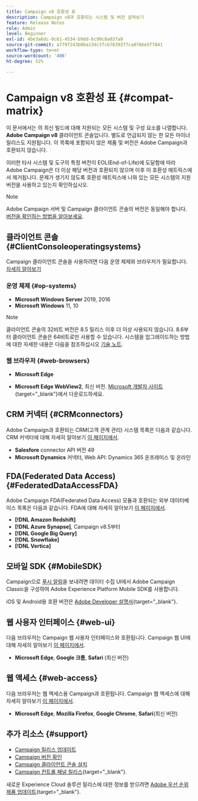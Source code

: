 ```yaml
---
title: Campaign v8 호환성 표
description: Campaign v8과 호환되는 시스템 및 버전 살펴보기
feature: Release Notes
role: Admin
level: Beginner
exl-id: 4be3a6dc-0c61-4534-b9dd-6c99c8a037a9
source-git-commit: a779f243b0ba13dc3fcb7839377ca8766e5f7841
workflow-type: tm+mt
source-wordcount: '406'
ht-degree: 52%

---
```


# Campaign v8 호환성 표 {#compat-matrix}

이 문서에서는 의 최신 빌드에 대해 지원되는 모든 시스템 및 구성 요소를 나열합니다. **Adobe Campaign v8** 클라이언트 콘솔입니다. 별도로 언급되지 않는 한 모든 마이너 릴리스도 지원됩니다. 이 목록에 포함되지 않은 제품 및 버전은 Adobe Campaign과 호환되지 않습니다.

이러한 타사 시스템 및 도구의 특정 버전이 EOL(End-of-Life)에 도달함에 따라 Adobe Campaign은 더 이상 해당 버전과 호환되지 않으며 이후 이 호환성 매트릭스에서 제거됩니다. 문제가 생기지 않도록 호환성 매트릭스에 나와 있는 모든 시스템의 지원 버전을 사용하고 있는지 확인하십시오.

>[!NOTE]
>
>Adobe Campaign 서버 및 Campaign 클라이언트 콘솔의 버전은 동일해야 합니다. [버전을 확인하는 방법을 알아보세요](upgrades.md#version).

## 클라이언트 콘솔 {#ClientConsoleoperatingsystems}

Campaign 클라이언트 콘솔을 사용하려면 다음 운영 체제와 브라우저가 필요합니다. [자세히 알아보기](connect.md)

### 운영 체제 {#op-systems}

* **Microsoft Windows Server** 2019, 2016
* **Microsoft Windows** 11, 10

>[!NOTE]
>클라이언트 콘솔의 32비트 버전은 8.5 릴리스 이후 더 이상 사용되지 않습니다. 8.6부터 클라이언트 콘솔은 64비트로만 사용할 수 있습니다. 시스템을 업그레이드하는 방법에 대한 자세한 내용은 다음을 참조하십시오 [기술 노트](../../technotes/upgrades/console.md).

### 웹 브라우저 {#web-browsers}

* **Microsoft Edge**

* **Microsoft Edge WebView2**, 최신 버전. [Microsoft 개발자 사이트](http://www.adobe.com/go/acc-ms-webview2-runtime-download_kr){target="_blank"}에서 다운로드하세요.

## CRM 커넥터 {#CRMconnectors}

Adobe Campaign과 호환되는 CRM(고객 관계 관리) 시스템 목록은 다음과 같습니다. CRM 커넥터에 대해 자세히 알아보기 [이 페이지에서](../connect/crm.md).

* **Salesfore** connector API 버전 49
* **Microsoft Dynamics** 커넥터, Web API: Dynamics 365 온프레미스 및 온라인

## FDA(Federated Data Access){#FederatedDataAccessFDA}

Adobe Campaign FDA(Federated Data Access) 모듈과 호환되는 외부 데이터베이스 목록은 다음과 같습니다. FDA에 대해 자세히 알아보기 [이 페이지에서](../connect/fda.md).

* **[!DNL Amazon Redshift]**
* **[!DNL Azure Synapse]**, Campaign v8.5부터
* **[!DNL Google Big Query]**
* **[!DNL Snowflake]**
* **[!DNL Vertica]**

## 모바일 SDK {#MobileSDK}

Campaign으로 [푸시 알림](../send/push.md)을 보내려면 데이터 수집 UI에서 Adobe Campaign Classic을 구성하여 Adobe Experience Platform Mobile SDK를 사용합니다.

iOS 및 Android용 호환 버전은 [Adobe Developer 설명서](https://developer.adobe.com/client-sdks/home/){target="_blank"}.

## 웹 사용자 인터페이스 {#web-ui}

다음 브라우저는 Campaign 웹 사용자 인터페이스와 호환됩니다. Campaign 웹 UI에 대해 자세히 알아보기 [이 페이지에서](campaign-ui.md#ac-web-ui).

* **Microsoft Edge**, **Google 크롬**, **Safari** (최신 버전)

## 웹 액세스 {#web-access}

다음 브라우저는 웹 액세스용 Campaign과 호환됩니다. Campaign 웹 액세스에 대해 자세히 알아보기 [이 페이지에서](connect.md#web-access).

* **Microsoft Edge**, **Mozilla Firefox**, **Google Chrome**, **Safari**(최신 버전)

## 추가 리소스 {#support}

* [Campaign 릴리스 업데이트](upgrades.md)
* [Campaign 버전 확인](upgrades.md#version)
* [Campaign 클라이언트 콘솔 설치](connect.md)
* [Campaign 컨트롤 패널 릴리스](https://experienceleague.adobe.com/docs/control-panel/using/release-notes.html?lang=ko){target="_blank"}.

새로운 Experience Cloud 솔루션 릴리스에 대한 정보를 받으려면 [Adobe 우선 순위 제품 업데이트](https://www.adobe.com/kr/subscription/priority-product-update.html){target="_blank"}.